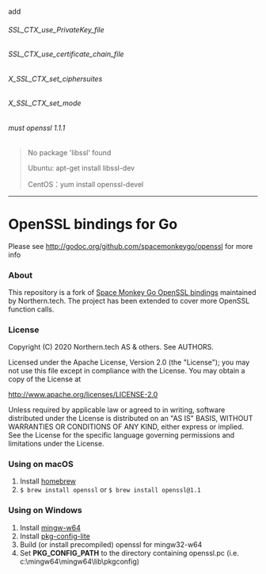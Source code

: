 
add 
######    SSL_CTX_use_PrivateKey_file
######    SSL_CTX_use_certificate_chain_file
######    X_SSL_CTX_set_ciphersuites
######    X_SSL_CTX_set_mode
  
  
###### must openssl 1.1.1

> No package 'libssl' found 
> 
> Ubuntu: apt-get install libssl-dev
> 
> CentOS：yum install openssl-devel  
  
    
---

# OpenSSL bindings for Go

Please see http://godoc.org/github.com/spacemonkeygo/openssl for more info

### About

This repository is a fork of [Space Monkey Go OpenSSL bindings](https://github.com/spacemonkeygo/openssl)
maintained by Northern.tech. The project has been extended to cover more OpenSSL
function calls.

### License

Copyright (C) 2020 Northern.tech AS & others. See AUTHORS.

Licensed under the Apache License, Version 2.0 (the "License");
you may not use this file except in compliance with the License.
You may obtain a copy of the License at

  http://www.apache.org/licenses/LICENSE-2.0

Unless required by applicable law or agreed to in writing, software
distributed under the License is distributed on an "AS IS" BASIS,
WITHOUT WARRANTIES OR CONDITIONS OF ANY KIND, either express or implied.
See the License for the specific language governing permissions and
limitations under the License.

### Using on macOS
1. Install [homebrew](http://brew.sh/)
2. `$ brew install openssl` or `$ brew install openssl@1.1`

### Using on Windows
1. Install [mingw-w64](http://mingw-w64.sourceforge.net/)
2. Install [pkg-config-lite](http://sourceforge.net/projects/pkgconfiglite)
3. Build (or install precompiled) openssl for mingw32-w64
4. Set __PKG\_CONFIG\_PATH__ to the directory containing openssl.pc
   (i.e. c:\mingw64\mingw64\lib\pkgconfig)
